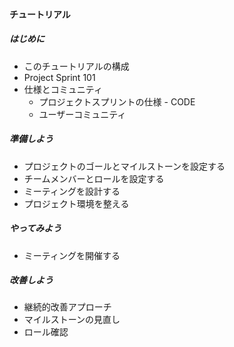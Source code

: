 <!-- イメージ

- はじめに で、チュートリアル自体の構成と、PJSの概要、関連する情報源など、基礎情報をinput。
- 導入 で、最初のセットアップの仕方を説明
- 実践 で、プロセスを走り始めてみる。
- 改善 で、プロセスをうけての実践と最適化について語る

といった感じ。

-->

#### チュートリアル

##### はじめに
  - このチュートリアルの構成
  - Project Sprint 101
  - 仕様とコミュニティ
    - プロジェクトスプリントの仕様 - CODE
    - ユーザーコミュニティ

##### 準備しよう
- プロジェクトのゴールとマイルストーンを設定する
- チームメンバーとロールを設定する
- ミーティングを設計する
- プロジェクト環境を整える

##### やってみよう
- ミーティングを開催する

##### 改善しよう
- 継続的改善アプローチ
- マイルストーンの見直し
- ロール確認
